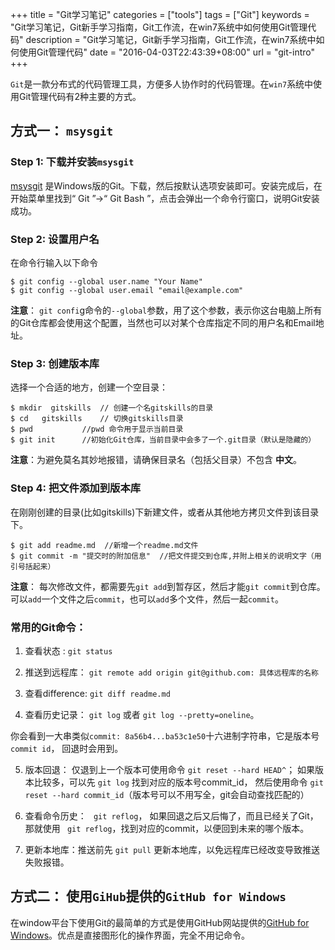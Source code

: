 +++
title = "Git学习笔记"
categories = ["tools"]
tags = ["Git"]
keywords = "Git学习笔记，Git新手学习指南，Git工作流，在win7系统中如何使用Git管理代码"
description = "Git学习笔记，Git新手学习指南，Git工作流，在win7系统中如何使用Git管理代码"
date = "2016-04-03T22:43:39+08:00"
url = "git-intro"
+++

`Git`是一款分布式的代码管理工具，方便多人协作时的代码管理。在`win7`系统中使用Git管理代码有2种主要的方式。

## 方式一： `msysgit`

### Step 1: 下载并安装`msysgit`

[msysgit](https://git-for-windows.github.io) 是Windows版的Git。下载，然后按默认选项安装即可。安装完成后，在开始菜单里找到“ Git ”->“ Git Bash ”，点击会弹出一个命令行窗口，说明Git安装成功。


### Step 2: 设置用户名

在命令行输入以下命令

	$ git config --global user.name "Your Name"
	$ git config --global user.email "email@example.com"

**注意**： `git confi`g命令的`--global`参数，用了这个参数，表示你这台电脑上所有的Git仓库都会使用这个配置，当然也可以对某个仓库指定不同的用户名和Email地址。

### Step 3: 创建版本库

选择一个合适的地方，创建一个空目录：

	$ mkdir  gitskills  // 创建一个名gitskills的目录
	$ cd   gitskills    // 切换gitskills目录
	$ pwd           //pwd 命令用于显示当前目录
    $ git init      //初始化Git仓库，当前目录中会多了一个.git目录（默认是隐藏的）

**注意**：为避免莫名其妙地报错，请确保目录名（包括父目录）不包含 **中文**。

### Step 4: 把文件添加到版本库

在刚刚创建的目录(比如gitskills)下新建文件，或者从其他地方拷贝文件到该目录下。

	$ git add readme.md  //新增一个readme.md文件
	$ git commit -m "提交时的附加信息"  //把文件提交到仓库,并附上相关的说明文字（用引号括起来）

**注意**： 每次修改文件，都需要先`git add`到暂存区，然后才能`git commit`到仓库。可以`add`一个文件之后`commit`，也可以`add`多个文件，然后一起`commit`。

### 常用的Git命令：

1.  查看状态 : `git status`  

2.  推送到远程库： `git remote add origin git@github.com: 具体远程库的名称` 

3.  查看difference: `git diff readme.md `

4.  查看历史记录： `git log` 或者 `git log --pretty=oneline`。

你会看到一大串类似`commit: 8a56b4...ba53c1e50`十六进制字符串，它是版本号`commit id`， 回退时会用到。

5.  版本回退： 仅退到上一个版本可使用命令 `git reset --hard HEAD^`； 如果版本比较多，可以先 `git log` 找到对应的版本号commit_id， 然后使用命令 `git reset --hard commit_id`（版本号可以不用写全，git会自动查找匹配的）

6.  查看命令历史： ` git reflog`， 如果回退之后又后悔了，而且已经关了Git，那就使用 ` git reflog`，找到对应的commit，以便回到未来的哪个版本。

7.  更新本地库：推送前先  `git pull` 更新本地库，以免远程库已经改变导致推送失败报错。


## 方式二： 使用`GiHub`提供的`GitHub for Windows`

在window平台下使用Git的最简单的方式是使用GitHub网站提供的[GitHub for Windows](https://desktop.github.com/)。优点是直接图形化的操作界面，完全不用记命令。


